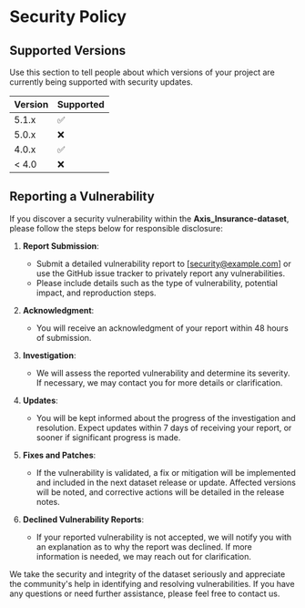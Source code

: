 # Security Policy

## Supported Versions

Use this section to tell people about which versions of your project are currently being supported with security updates.

| Version | Supported          |
| ------- | ------------------ |
| 5.1.x   | :white_check_mark: |
| 5.0.x   | :x:                |
| 4.0.x   | :white_check_mark: |
| < 4.0   | :x:                |

## Reporting a Vulnerability

If you discover a security vulnerability within the **Axis_Insurance-dataset**, please follow the steps below for responsible disclosure:

1. **Report Submission**:
   - Submit a detailed vulnerability report to [security@example.com] or use the GitHub issue tracker to privately report any vulnerabilities.
   - Please include details such as the type of vulnerability, potential impact, and reproduction steps.

2. **Acknowledgment**:
   - You will receive an acknowledgment of your report within 48 hours of submission.

3. **Investigation**:
   - We will assess the reported vulnerability and determine its severity. If necessary, we may contact you for more details or clarification.

4. **Updates**:
   - You will be kept informed about the progress of the investigation and resolution. Expect updates within 7 days of receiving your report, or sooner if significant progress is made.

5. **Fixes and Patches**:
   - If the vulnerability is validated, a fix or mitigation will be implemented and included in the next dataset release or update. Affected versions will be noted, and corrective actions will be detailed in the release notes.

6. **Declined Vulnerability Reports**:
   - If your reported vulnerability is not accepted, we will notify you with an explanation as to why the report was declined. If more information is needed, we may reach out for clarification.

We take the security and integrity of the dataset seriously and appreciate the community's help in identifying and resolving vulnerabilities. If you have any questions or need further assistance, please feel free to contact us.
